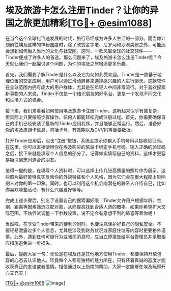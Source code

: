 # 埃及旅游卡怎么注册Tinder？让你的异国之旅更加精彩[[TG💪+ @esim1088](https://t.me/s/esim1088)]

在当今这个全球化飞速发展的时代，旅行已经成为许多人生活的一部分。而当你计划前往埃及这样的神秘国度时，除了欣赏金字塔、尼罗河和沙漠美景之外，可能还会想到如何融入当地的文化与社交圈。这时，一款风靡全球的社交软件——Tinder便成了许多人的首选。那么问题来了，埃及旅游卡怎么注册Tinder呢？今天就让我们一起探讨这个问题，为你的埃及之旅增添更多乐趣。

首先，我们需要了解Tinder是什么以及它为何如此受欢迎。Tinder是一款基于地理位置的交友应用，用户可以通过滑动屏幕来选择感兴趣的人进行聊天。这款软件在全球范围内拥有庞大的用户群体，尤其是在年轻人中间非常流行。对于喜欢探索新事物的人来说，Tinder不仅是一个结识朋友的好平台，更是一个发现不同文化和生活方式的机会。

接下来，我们来看看如何使用埃及旅游卡注册Tinder。这听起来似乎有些复杂，但实际上只要按照步骤操作，任何人都能轻松完成注册过程。首先，你需要确保自己的手机已经安装了最新的Tinder应用程序，并且能够正常运行。然后，准备好你的埃及旅游卡信息，包括卡号、有效期以及CVV码等重要数据。

打开Tinder应用后，点击“注册”按钮，系统会提示你输入手机号码以接收验证码。在这里，你可以直接使用你在埃及购买的旅游卡绑定手机号码。输入正确的验证码之后，接下来就是填写个人信息的部分了。记得如实填写自己的资料，这样才更容易吸引到志同道合的朋友。

值得一提的是，在填写个人资料时，可以选择上传几张高质量的照片作为展示。这些照片最好能够真实反映你的外貌特征和个人风格，因为它们会在很大程度上影响别人对你的第一印象。同时，也可以利用这个机会向潜在的联系人介绍自己，比如你喜欢哪些活动、有什么兴趣爱好等等。

完成上述步骤后，别忘了设置自己的搜索偏好哦！Tinder允许用户根据年龄、性别、距离等因素筛选匹配对象，从而提高找到合适人选的概率。如果你希望扩大交际范围，不妨尝试调整一下参数设置，说不定会有意想不到的惊喜等着你呢！

当然啦，在享受Tinder带来的便利的同时，也要注意保护好自己的隐私安全。不要轻易泄露过多个人信息，尤其是涉及到财务状况或家庭住址等内容时更要格外谨慎。此外，遇到任何可疑行为或骚扰消息时，应当立即报告给平台管理员并采取相应措施避免进一步损失。

最后，提醒大家一句：无论是在埃及还是其他地方使用Tinder，都要保持开放包容的心态去认识他人。毕竟每个人都有独特的魅力所在，只有怀着真诚的态度才能收获真正的友谊或者爱情。相信通过以上指南的帮助，大家一定能够在埃及玩得开心又充实！

[[TG💪+ @esim1088](https://t.me/s/esim1088) ![Image](https://i.postimg.cc/4NQfJmqS/Snipaste-2025-05-13-00-14-12.png)]